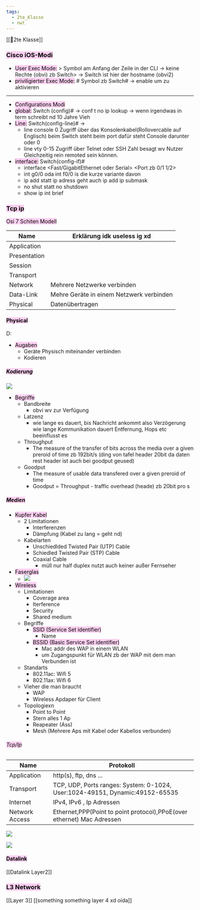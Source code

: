 ```yaml
---
tags:
  - 2te_Klasse
  - nwt
---
```

[[🥲2te Klasse]]

### <mark style="background: #FFB8EBA6;">Cisco iOS-Modi</mark>

- <mark style="background: #FFB8EBA6;">User Exec Mode:</mark> > Symbol am Anfang der Zeile in der CLI → keine Rechte (obvi) zb Switch> → Switch ist hier der hostname (obvi2)
- <mark style="background: #FFB8EBA6;">priviligierter Exec Mode:</mark> # Symbol zb Switch# → enable um zu aktivieren
- ----------- 
- <mark style="background: #FFB8EBA6;">Configurations Modi</mark>
- <mark style="background: #FFB8EBA6;">global:</mark> Switch (config)# → conf t no ip lookup → wenn irgendwas in term schreibt nd 10 Jahre Vieh
- <mark style="background: #FFB8EBA6;">Line:</mark> Switch(config-line)# →
	- line console 0 Zugriff über das Konsolenkabel(Rollovercable auf Englisch) beim Switch steht beim port dafür steht Console darunter oder 0
	- line vty 0-15 Zugriff über Telnet oder SSH Zahl besagt wv Nutzer Gleichzeitig rein remoted sein können.
- <mark style="background: #FFB8EBA6;">interface:</mark> Switch(config-if)#
	- interface <Fast/GigabitEthernet oder Serial> <Port zb 0/1 1/2>
	- int g0/0 oda int f0/0 is die kurze variante davon
	- ip add statt ip adress geht auch ip add ip submask
	- no shut statt no shutdown
	- show ip int brief 


### <mark style="background: #FFB8EBA6;">Tcp ip</mark>

<mark style="background: #FFB8EBA6;">Osi 7 Schiten Modell</mark>

| Name         | Erklärung idk useless ig xd              |
| ------------ | ---------------------------------------- |
| Application  |                                          |
| Presentation |                                          |
| Session      |                                          |
| Transport    |                                          |
| Network      | Mehrere Netzwerke verbinden              |
| Data-Link    | Mehre Geräte in einem Netzwerk verbinden |
| Physical     | Datenübertragen                          |

#### <mark style="background: #FFB8EBA6;">Physical</mark>

D:

- <mark style="background: #FFB8EBA6;">Augaben</mark>
	- Geräte Physisch miteinander verbinden
	- Kodieren

##### <mark style="background: #FFB8EBA6;">Kodierung</mark>

![](DR01-12-2023-30.excalidraw.svg)
- <mark style="background: #FFB8EBA6;">Begriffe</mark>
	- Bandbreite
		- obvi wv zur Verfügung
	- Latzenz
		- wie lange es dauert, bis Nachricht ankommt also Verzögerung wie lange Kommunikation dauert Entfernung, Hops etc beeinflusst es
	- Throughput
		- The measure of the transfer of bits across the media over a given preroid of time zb 192bit/s (ding von tafel header 20bit da daten rest header ist auch bei goodput geused)
	- Goodput
		- The measure of usable data transfered over a given preroid of time 
		- Goodput = Throughput - traffic overhead (heade) zb 20bit pro s

##### <mark style="background: #FFB8EBA6;">Medien</mark>

- <mark style="background: #FFB8EBA6;">Kupfer Kabel</mark>
	- 2 Limitationen
		- Interferenzen
		- Dämpfung (Kabel zu lang = geht nd)
	- Kabelarten
		- Unschiedlded Twisted Pair (UTP) Cable
		- Schiedled Twisted Pair (STP) Cable
		- Coaxial Cable
			- müll nur half duplex nutzt auch keiner außer Fernseher
- <mark style="background: #FFB8EBA6;">Faserglas</mark>
	- ![](DR01-12-2023-05.excalidraw.svg)
- <mark style="background: #FFB8EBA6;">Wireless</mark>
	- Limitationen
		- Coverage area
		- Iterference
		- Security
		- Shared medium
	- Begriffe
		- <mark style="background: #FFB8EBA6;">SSID (Service Set identifier)</mark>
			- Name
		- <mark style="background: #FFB8EBA6;">BSSID (Basic Service Set identifier)</mark>
			- Mac addr des WAP in einem WLAN 
			- um Zugangspunkt für WLAN zb der WAP mit dem man Verbunden ist
	- Standarts
		- 802.11ac: Wifi 5
		- 802.11ax: Wifi 6
	- Vieher die man braucht
		- WAP
		- Wireless Apdaper für Client 
	- Topologiexn
		- Point to Point 
		- Stern alles 1 Ap
		- Reapeater (Ass)
		- Mesh (Mehrere Aps mit Kabel oder Kabellos verbunden)


###### <mark style="background: #FFB8EBA6;">Tcp/Ip</mark>

| Name           | Protokoll                                                                    |
| -------------- | ---------------------------------------------------------------------------- |
| Application    | http(s), ftp, dns ...                                                        |
| Transport      | TCP, UDP, Ports ranges: System: 0-1024, User:1024-49151, Dynamic:49152-65535 |
| Internet       | IPv4, IPv6 , Ip Adressen                                                     |
| Network Access | Ethernet,PPP(Point to point protocol),PPoE(over ethernet) Mac Adressen       |

![](dr_Fr_21_2023_27.excalidraw.svg)

![](dr_Fr_44_2023_18.excalidraw.svg)




#### <mark style="background: #FFB8EBA6;">Datalink</mark>

[[Datalink Layer2]]

### <mark style="background: #FFB8EBA6;">L3 Network</mark> 

[[Layer 3]]
[[something something layer 4 xd oida]]